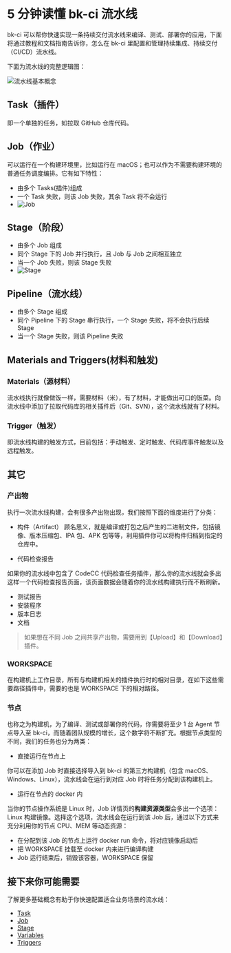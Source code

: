 # 5 分钟读懂 bk-ci 流水线

bk-ci 可以帮你快速实现一条持续交付流水线来编译、测试、部署你的应用，下面将通过教程和文档指南告诉你，怎么在 bk-ci 里配置和管理持续集成、持续交付（CI/CD）流水线。

下面为流水线的完整逻辑图：

![流水线基本概念](../assets/term.png)

## Task（插件）

即一个单独的任务，如拉取 GitHub 仓库代码。

## Job（作业）

可以运行在一个构建环境里，比如运行在 macOS；也可以作为不需要构建环境的普通任务调度编排。它有如下特性：

- 由多个 Tasks(插件)组成
- 一个 Task 失败，则该 Job 失败，其余 Task 将不会运行
- ![Job](../assets/job.png)

## Stage（阶段）

- 由多个 Job 组成
- 同个 Stage 下的 Job 并行执行，且 Job 与 Job 之间相互独立
- 当一个 Job 失败，则该 Stage 失败
- ![Stage](../assets/stage.png)

## Pipeline（流水线）

- 由多个 Stage 组成
- 同个 Pipeline 下的 Stage 串行执行，一个 Stage 失败，将不会执行后续 Stage
- 当一个 Stage 失败，则该 Pipeline 失败

## Materials and Triggers(材料和触发)
### Materials（源材料）

流水线执行就像做饭一样，需要材料（米），有了材料，才能做出可口的饭菜。向流水线中添加了拉取代码库的相关插件后（Git、SVN），这个流水线就有了材料。

### Trigger（触发）

即流水线构建的触发方式，目前包括：手动触发、定时触发、代码库事件触发以及远程触发。

## 其它

### 产出物

执行一次流水线构建，会有很多产出物出现，我们按照下面的维度进行了分类：

- 构件（Artifact）
顾名思义，就是编译或打包之后产生的二进制文件，包括镜像、版本压缩包、IPA 包、APK 包等等，利用插件你可以将构件归档到指定的仓库中。

- 代码检查报告

如果你的流水线中包含了 CodeCC 代码检查任务插件，那么你的流水线就会多出这样一个代码检查报告页面，该页面数据会随着你的流水线构建执行而不断刷新。

- 测试报告
- 安装程序
- 版本日志
- 文档

> 如果想在不同 Job 之间共享产出物，需要用到【Upload】和【Download】插件。

### WORKSPACE

在构建机上工作目录，所有与构建机相关的插件执行时的相对目录，在如下这些需要路径插件中，需要的也是 WORKSPACE 下的相对路径。

### 节点

也称之为构建机，为了编译、测试或部署你的代码，你需要将至少 1 台 Agent 节点导入至 bk-ci，而随着团队规模的增长，这个数字将不断扩充。根据节点类型的不同，我们的任务也分为两类：

- 直接运行在节点上

你可以在添加 Job 时直接选择导入到 bk-ci 的第三方构建机（包含 macOS、Windows、Linux），流水线会在运行到对应 Job 时将任务分配到该构建机上。

- 运行在节点的 docker 内

当你的节点操作系统是 Linux 时，Job 详情页的**构建资源类型**会多出一个选项：Linux 构建镜像。选择这个选项，流水线会在运行到该 Job 后，通过以下方式来充分利用你的节点 CPU、MEM 等动态资源：

- 在分配到该 Job 的节点上运行 docker run 命令，将对应镜像启动后
- 把 WORKSPACE 挂载至 docker 内来进行编译构建
- Job 运行结束后，销毁该容器，WORKSPACE 保留

## 接下来你可能需要

了解更多基础概念有助于你快速配置适合业务场景的流水线：

- [Task](Task.md)
- [Job](Job.md)
- [Stage](Stage.md)
- [Variables](Variables.md)
- [Triggers](Triggers.md)
